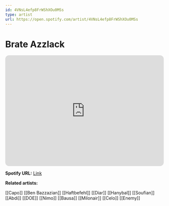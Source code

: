 ```yaml
---
id: 4VNsL4efp8FrWShXOu0MSs
type: artist
url: https://open.spotify.com/artist/4VNsL4efp8FrWShXOu0MSs
---
```

# Brate Azzlack

<iframe style="border-radius:12px" src="https://open.spotify.com/embed/artist/4VNsL4efp8FrWShXOu0MSs" width="100%" height="352" frameBorder="0" allowfullscreen="" allow="autoplay; clipboard-write; encrypted-media; fullscreen; picture-in-picture" loading="lazy"></iframe>

**Spotify URL:** [Link](https://open.spotify.com/artist/4VNsL4efp8FrWShXOu0MSs)

**Related artists:**

[[Capo]]
[[Ben Bazzazian]]
[[Haftbefehl]]
[[Diar]]
[[Hanybal]]
[[Soufian]]
[[Abdi]]
[[DOE]]
[[Nimo]]
[[Bausa]]
[[Milonair]]
[[Celo]]
[[Enemy]]
